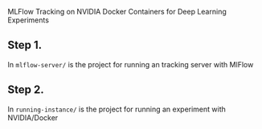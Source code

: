 MLFlow Tracking on NVIDIA Docker Containers for Deep Learning Experiments

## Step 1. 
In <code>mlflow-server/</code> is the project for running an tracking server with MlFlow

## Step 2.
In <code>running-instance/</code> is the project for running an experiment with NVIDIA/Docker

